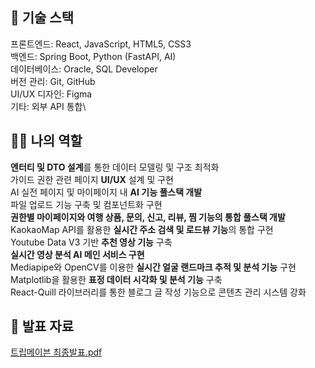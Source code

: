## 🎯 기술 스택
프론트엔드: React, JavaScript, HTML5, CSS3\
백엔드: Spring Boot, Python (FastAPI, AI)\
데이터베이스: Oracle, SQL Developer\
버전 관리: Git, GitHub\
UI/UX 디자인: Figma\
기타: 외부 API 통합\

## 👩‍🦰 나의 역할
**엔터티 및 DTO 설계**를 통한 데이터 모델링 및 구조 최적화\
가이드 권한 관련 페이지 **UI/UX** 설계 및 구현\
AI 실전 페이지 및 마이페이지 내 **AI 기능 풀스택 개발**\
파일 업로드 기능 구축 및 컴포넌트화 구현\
**권한별 마이페이지와 여행 상품, 문의, 신고, 리뷰, 찜 기능의 통합 풀스택 개발**\
KaokaoMap API를 활용한 **실시간 주소 검색 및 로드뷰 기능**의 통합 구현\
Youtube Data V3 기반 **추천 영상 기능** 구축\
**실시간 영상 분석 AI 메인 서비스 구현**\
Mediapipe와 OpenCV를 이용한 **실시간 얼굴 랜드마크 추적 및 분석 기능** 구현\
Matplotlib을 활용한 **표정 데이터 시각화 및 분석 기능** 구축\
React-Quill 라이브러리를 통한 블로그 글 작성 기능으로 콘텐츠 관리 시스템 강화

## 🏅 발표 자료
[트립메이븐 최종발표.pdf](https://github.com/user-attachments/files/17569107/default.pdf)
